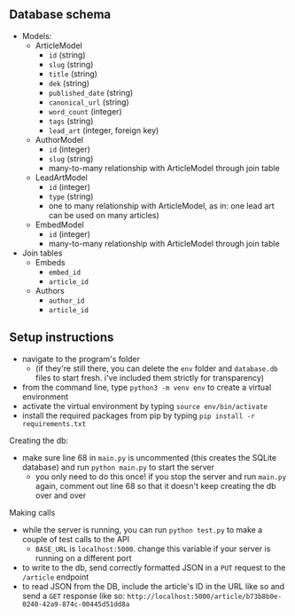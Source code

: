 ## Database schema

- Models:
	- ArticleModel
		- `id` (string)
		- `slug` (string)
		- `title` (string)
		- `dek` (string)
		- `published_date` (string)
		- `canonical_url` (string)
		- `word_count` (integer)
		- `tags` (string)
		- `lead_art` (integer, foreign key)
	- AuthorModel
		- `id` (integer)
		- `slug` (string)
		- many-to-many relationship with ArticleModel through join table
	- LeadArtModel
		- `id` (integer)
		- `type` (string)
		- one to many relationship with ArticleModel, as in: one lead art can be used on many articles)
	- EmbedModel
		- `id` (integer)
		- many-to-many relationship with ArticleModel through join table
- Join tables
	- Embeds
		- `embed_id`
		- `article_id`
	- Authors
		- `author_id`
		- `article_id`

## Setup instructions
- navigate to the program's folder
	- (if they're still there, you can delete the `env` folder and `database.db` files to start fresh. i've included them strictly for transparency)
- from the command line, type `python3 -m venv env` to create a virtual environment
- activate the virtual environment by typing `source env/bin/activate`
- install the required packages from pip by typing `pip install -r requirements.txt`

Creating the db:
- make sure line 68 in `main.py` is uncommented (this creates the SQLite database) and run `python main.py` to start the server
	- you only need to do this once! if you stop the server and run `main.py` again, comment out line 68 so that it doesn't keep creating the db over and over

Making calls
- while the server is running, you can run `python test.py` to make a couple of test calls to the API
	- `BASE_URL` is `localhost:5000`. change this variable if your server is running on a different port
- to write to the db, send correctly formatted JSON in a `PUT` request to the `/article` endpoint
- to read JSON from the DB, include the article's ID in the URL like so and send a `GET` response like so: `http://localhost:5000/article/b73b8b0e-0240-42a9-874c-00445d51dd8a`